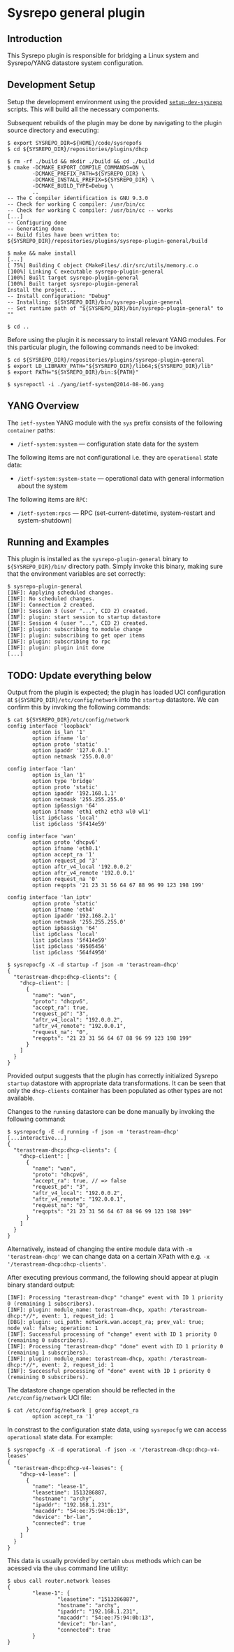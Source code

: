 # Sysrepo general plugin

## Introduction

This Sysrepo plugin is responsible for bridging a Linux system and Sysrepo/YANG datastore system configuration.

## Development Setup

Setup the development environment using the provided [`setup-dev-sysrepo`](https://github.com/sartura/setup-dev-sysrepo) scripts. This will build all the necessary components.

Subsequent rebuilds of the plugin may be done by navigating to the plugin source directory and executing:

```
$ export SYSREPO_DIR=${HOME}/code/sysrepofs
$ cd ${SYSREPO_DIR}/repositories/plugins/dhcp

$ rm -rf ./build && mkdir ./build && cd ./build
$ cmake -DCMAKE_EXPORT_COMPILE_COMMANDS=ON \
		-DCMAKE_PREFIX_PATH=${SYSREPO_DIR} \
		-DCMAKE_INSTALL_PREFIX=${SYSREPO_DIR} \
		-DCMAKE_BUILD_TYPE=Debug \
		..
-- The C compiler identification is GNU 9.3.0
-- Check for working C compiler: /usr/bin/cc
-- Check for working C compiler: /usr/bin/cc -- works
[...]
-- Configuring done
-- Generating done
-- Build files have been written to: ${SYSREPO_DIR}/repositories/plugins/sysrepo-plugin-general/build

$ make && make install
[...]
[ 75%] Building C object CMakeFiles/.dir/src/utils/memory.c.o
[100%] Linking C executable sysrepo-plugin-general
[100%] Built target sysrepo-plugin-general
[100%] Built target sysrepo-plugin-general
Install the project...
-- Install configuration: "Debug"
-- Installing: ${SYSREPO_DIR}/bin/sysrepo-plugin-general
-- Set runtime path of "${SYSREPO_DIR}/bin/sysrepo-plugin-general" to ""

$ cd ..
```

Before using the plugin it is necessary to install relevant YANG modules. For this particular plugin, the following commands need to be invoked:

```
$ cd ${SYSREPO_DIR}/repositories/plugins/sysrepo-plugin-general
$ export LD_LIBRARY_PATH="${SYSREPO_DIR}/lib64;${SYSREPO_DIR}/lib"
$ export PATH="${SYSREPO_DIR}/bin:${PATH}"

$ sysrepoctl -i ./yang/ietf-system@2014-08-06.yang
```

## YANG Overview

The `ietf-system` YANG module with the `sys` prefix consists of the following `container` paths:

* `/ietf-system:system` — configuration state data for the system

The following items are not configurational i.e. they are `operational` state data:

* `/ietf-system:system-state` — operational data with general information about the system

The following items are `RPC`:

* `/ietf-system:rpcs` — RPC (set-current-datetime, system-restart and system-shutdown)

## Running and Examples

This plugin is installed as the `sysrepo-plugin-general` binary to `${SYSREPO_DIR}/bin/` directory path. Simply invoke this binary, making sure that the environment variables are set correctly:

```
$ sysrepo-plugin-general
[INF]: Applying scheduled changes.
[INF]: No scheduled changes.
[INF]: Connection 2 created.
[INF]: Session 3 (user "...", CID 2) created.
[INF]: plugin: start session to startup datastore
[INF]: Session 4 (user "...", CID 2) created.
[INF]: plugin: subscribing to module change
[INF]: plugin: subscribing to get oper items
[INF]: plugin: subscribing to rpc
[INF]: plugin: plugin init done
[...]
```


## TODO: Update everything below


Output from the plugin is expected; the plugin has loaded UCI configuration at `${SYSREPO_DIR}/etc/config/network` into the `startup` datastore. We can confirm this by invoking the following commands:

```
$ cat ${SYSREPO_DIR}/etc/config/network
config interface 'loopback'
        option is_lan '1'
        option ifname 'lo'
        option proto 'static'
        option ipaddr '127.0.0.1'
        option netmask '255.0.0.0'

config interface 'lan'
        option is_lan '1'
        option type 'bridge'
        option proto 'static'
        option ipaddr '192.168.1.1'
        option netmask '255.255.255.0'
        option ip6assign '64'
        option ifname 'eth1 eth2 eth3 wl0 wl1'
        list ip6class 'local'
        list ip6class '5f414e59'

config interface 'wan'
        option proto 'dhcpv6'
        option ifname 'eth0.1'
        option accept_ra '1'
        option request_pd '3'
        option aftr_v4_local '192.0.0.2'
        option aftr_v4_remote '192.0.0.1'
        option request_na '0'
        option reqopts '21 23 31 56 64 67 88 96 99 123 198 199'

config interface 'lan_iptv'
        option proto 'static'
        option ifname 'eth4'
        option ipaddr '192.168.2.1'
        option netmask '255.255.255.0'
        option ip6assign '64'
        list ip6class 'local'
        list ip6class '5f414e59'
        list ip6class '49505456'
        list ip6class '564f4950'

$ sysrepocfg -X -d startup -f json -m 'terastream-dhcp'
{
  "terastream-dhcp:dhcp-clients": {
    "dhcp-client": [
      {
        "name": "wan",
        "proto": "dhcpv6",
        "accept_ra": true,
        "request_pd": "3",
        "aftr_v4_local": "192.0.0.2",
        "aftr_v4_remote": "192.0.0.1",
        "request_na": "0",
        "reqopts": "21 23 31 56 64 67 88 96 99 123 198 199"
      }
    ]
  }
}
```

Provided output suggests that the plugin has correctly initialized Sysrepo `startup` datastore with appropriate data transformations. It can be seen that only the `dhcp-clients` container has been populated as other types are not available.

Changes to the `running` datastore can be done manually by invoking the following command:

```
$ sysrepocfg -E -d running -f json -m 'terastream-dhcp'
[...interactive...]
{
  "terastream-dhcp:dhcp-clients": {
    "dhcp-client": [
      {
        "name": "wan",
        "proto": "dhcpv6",
        "accept_ra": true, // => false
        "request_pd": "3",
        "aftr_v4_local": "192.0.0.2",
        "aftr_v4_remote": "192.0.0.1",
        "request_na": "0",
        "reqopts": "21 23 31 56 64 67 88 96 99 123 198 199"
      }
    ]
  }
}
```

Alternatively, instead of changing the entire module data with `-m 'terastream-dhcp'` we can change data on a certain XPath with e.g. `-x '/terastream-dhcp:dhcp-clients'`.

After executing previous command, the following should appear at plugin binary standard output:

```
[INF]: Processing "terastream-dhcp" "change" event with ID 1 priority 0 (remaining 1 subscribers).
[INF]: plugin: module_name: terastream-dhcp, xpath: /terastream-dhcp:*//*, event: 1, request_id: 1
[DBG]: plugin: uci_path: network.wan.accept_ra; prev_val: true; node_val: false; operation: 1
[INF]: Successful processing of "change" event with ID 1 priority 0 (remaining 0 subscribers).
[INF]: Processing "terastream-dhcp" "done" event with ID 1 priority 0 (remaining 1 subscribers).
[INF]: plugin: module_name: terastream-dhcp, xpath: /terastream-dhcp:*//*, event: 2, request_id: 1
[INF]: Successful processing of "done" event with ID 1 priority 0 (remaining 0 subscribers).
```

The datastore change operation should be reflected in the `/etc/config/network` UCI file:

```
$ cat /etc/config/network | grep accept_ra
        option accept_ra '1'
```

In constrast to the configuration state data, using `sysrepocfg` we can access `operational` state data. For example:

```
$ sysrepocfg -X -d operational -f json -x '/terastream-dhcp:dhcp-v4-leases'
{
  "terastream-dhcp:dhcp-v4-leases": {
    "dhcp-v4-lease": [
      {
        "name": "lease-1",
        "leasetime": 1513286887,
        "hostname": "archy",
        "ipaddr": "192.168.1.231",
        "macaddr": "54:ee:75:94:0b:13",
        "device": "br-lan",
        "connected": true
      }
    ]
  }
}
```

This data is usually provided by certain `ubus` methods which can be acessed via the `ubus` command line utility:

```
$ ubus call router.network leases
{
        "lease-1": {
                "leasetime": "1513286887",
                "hostname": "archy",
                "ipaddr": "192.168.1.231",
                "macaddr": "54:ee:75:94:0b:13",
                "device": "br-lan",
                "connected": true
        }
}
```
